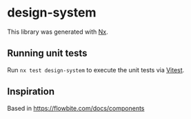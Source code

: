 # design-system

This library was generated with [Nx](https://nx.dev).

## Running unit tests

Run `nx test design-system` to execute the unit tests via [Vitest](https://vitest.dev/).

## Inspiration

Based in https://flowbite.com/docs/components
